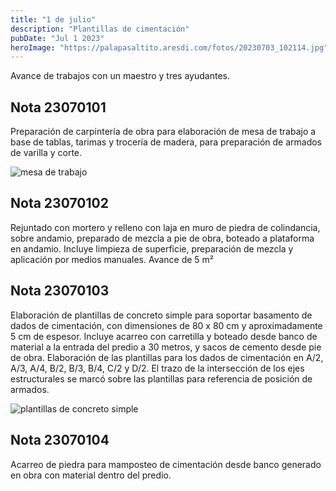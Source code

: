 ```yaml
---
title: "1 de julio"
description: "Plantillas de cimentación"
pubDate: "Jul 1 2023"
heroImage: "https://palapasaltito.aresdi.com/fotos/20230703_102114.jpg"
---
```


Avance de trabajos con un maestro y tres ayudantes.

## Nota 23070101

Preparación de carpintería de obra para elaboración de mesa de trabajo a base de tablas, tarimas y trocería de madera, para preparación de armados de varilla y corte.

![mesa de trabajo](https://palapasaltito.aresdi.com/fotos/20230703_102605.jpg "mesa de trabajo")

## Nota 23070102

Rejuntado con mortero y relleno con laja en muro de piedra de colindancia, sobre andamio, preparado de mezcla a pie de obra, boteado a plataforma en andamio. Incluye limpieza de superficie, preparación de mezcla y aplicación por medios manuales. Avance de 5 m²

## Nota 23070103

Elaboración de plantillas de concreto simple para soportar basamento de dados de cimentación, con dimensiones de 80 x 80 cm y aproximadamente 5 cm de espesor. Incluye acarreo con carretilla y boteado desde banco de material a la entrada del predio a 30 metros, y sacos de cemento desde pie de obra. Elaboración de las plantillas para los dados de cimentación en A/2, A/3, A/4, B/2, B/3, B/4, C/2 y D/2. El trazo de la intersección de los ejes estructurales se marcó sobre las plantillas para referencia de posición de armados.

![plantillas de concreto simple](https://palapasaltito.aresdi.com/fotos/20230703_102114.jpg "plantillas de concreto simple")

## Nota 23070104

Acarreo de piedra para mamposteo de cimentación desde banco generado en obra con material dentro del predio.
